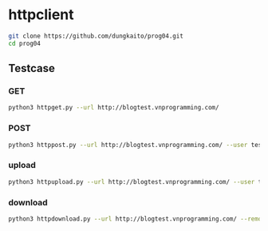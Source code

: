 # httpclient

```bash
git clone https://github.com/dungkaito/prog04.git
cd prog04
```

## Testcase

### GET

```bash
python3 httpget.py --url http://blogtest.vnprogramming.com/
```
### POST

```bash
python3 httppost.py --url http://blogtest.vnprogramming.com/ --user test --password test123QWE@AD
```
### upload

```bash
python3 httpupload.py --url http://blogtest.vnprogramming.com/ --user test --password test123QWE@AD --localfile /root/Desktop/hdasda.png
```
### download

```bash
python3 httpdownload.py --url http://blogtest.vnprogramming.com/ --remotefile /wp-content/uploads/2022/02/hdasda-8.png
```
